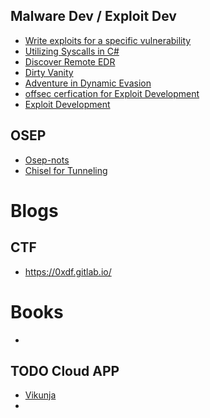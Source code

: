 
## Malware Dev / Exploit Dev
- [Write exploits for a specific vulnerability](https://0xf00sec.github.io/0x20)
- [Utilizing Syscalls in C#](https://jhalon.github.io/utilizing-syscalls-in-csharp-1/)
- [Discover Remote EDR](https://jonny-johnson.medium.com/no-agent-no-problem-discovering-remote-edr-8ca60596559f)
- [Dirty Vanity](https://github.com/Whitecat18/Rust-for-Malware-Development/tree/main/Dirty_Vanity)
- [Adventure in Dynamic Evasion](https://medium.com/@matterpreter/adventures-in-dynamic-evasion-1fe0bac57aa)
- [offsec cerfication for Exploit Development](https://www.offsec.com/cyberversity/exploit-development/)
- [Exploit Development](https://dayzerosec.com/blog/2024/07/11/getting-started-2024.html)

## OSEP
- [Osep-nots](https://github.com/beauknowstech/OSEP-Everything)
- [Chisel for Tunneling](https://github.com/jpillora/chisel)


# Blogs
## CTF
- https://0xdf.gitlab.io/
# Books

- 
  
## TODO Cloud APP
- [Vikunja](https://vikunja.io/docs/installing/)
- 